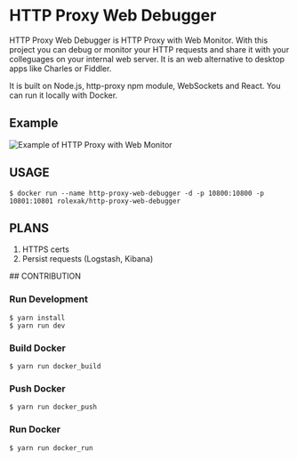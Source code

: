 # HTTP Proxy Web Debugger

HTTP Proxy Web Debugger is HTTP Proxy with Web Monitor. With this project you can debug or monitor your HTTP requests and share it with your colleguages on your internal web server. It is an web alternative to desktop apps like Charles or Fiddler.

It is built on Node.js, http-proxy npm module, WebSockets and React. You can run it locally with Docker.

## Example
![Example of HTTP Proxy with Web Monitor](https://raw.githubusercontent.com/radoslavoleksak/http-proxy-web-debugger/master/resources/img/http-proxy-web-debugger.png)

## USAGE
```
$ docker run --name http-proxy-web-debugger -d -p 10800:10800 -p 10801:10801 rolexak/http-proxy-web-debugger
``` 

## PLANS
1. HTTPS certs
2. Persist requests (Logstash, Kibana)


## CONTRIBUTION

### Run Development
```
$ yarn install
$ yarn run dev
```

### Build Docker
```
$ yarn run docker_build
```

### Push Docker
```
$ yarn run docker_push
```

### Run Docker
```
$ yarn run docker_run
```